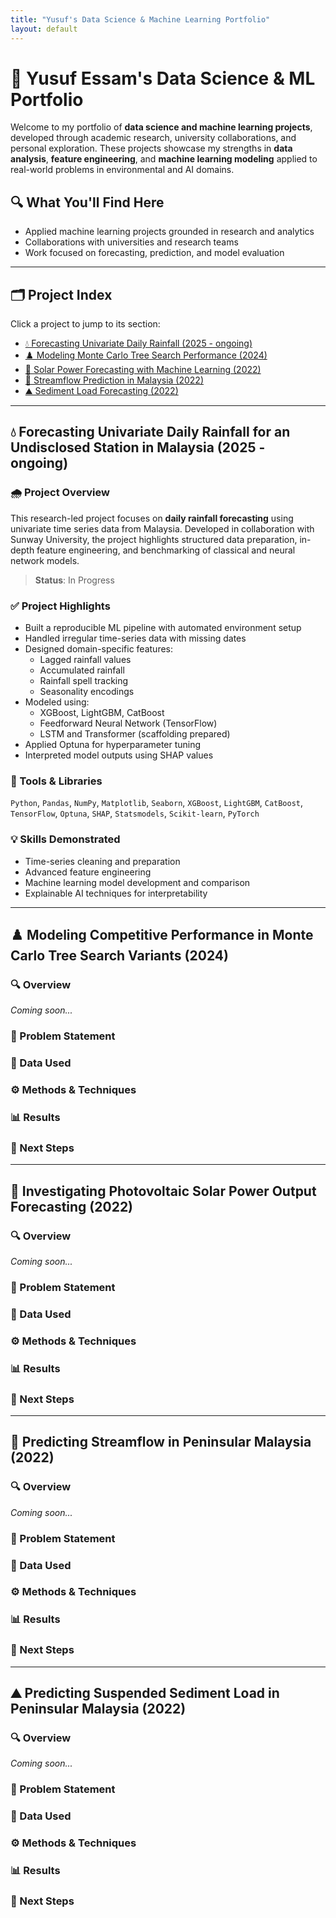 ```yaml
---
title: "Yusuf's Data Science & Machine Learning Portfolio"
layout: default
---
```


# 🚀 Yusuf Essam's Data Science & ML Portfolio

Welcome to my portfolio of **data science and machine learning projects**, developed through academic research, university collaborations, and personal exploration. These projects showcase my strengths in **data analysis**, **feature engineering**, and **machine learning modeling** applied to real-world problems in environmental and AI domains.

## 🔍 What You'll Find Here

- Applied machine learning projects grounded in research and analytics
- Collaborations with universities and research teams
- Work focused on forecasting, prediction, and model evaluation

---

## 🗂️ Project Index

Click a project to jump to its section:

- [💧 Forecasting Univariate Daily Rainfall (2025 - ongoing)](#forecasting-univariate-daily-rainfall-for-an-undisclosed-station-in-malaysia-2025---ongoing)
- [♟️ Modeling Monte Carlo Tree Search Performance (2024)](#modeling-competitive-performance-in-monte-carlo-tree-search-variants-2024)
- [🔆 Solar Power Forecasting with Machine Learning (2022)](#investigating-photovoltaic-solar-power-output-forecasting-2022)
- [🚣 Streamflow Prediction in Malaysia (2022)](#predicting-streamflow-in-peninsular-malaysia-2022)
- [⛰️ Sediment Load Forecasting (2022)](#predicting-suspended-sediment-load-in-peninsular-malaysia-2022)

---

## 💧 Forecasting Univariate Daily Rainfall for an Undisclosed Station in Malaysia (2025 - ongoing)

### 🌧️ Project Overview

This research-led project focuses on **daily rainfall forecasting** using univariate time series data from Malaysia. Developed in collaboration with Sunway University, the project highlights structured data preparation, in-depth feature engineering, and benchmarking of classical and neural network models.

> **Status**: In Progress

### ✅ Project Highlights

- Built a reproducible ML pipeline with automated environment setup
- Handled irregular time-series data with missing dates
- Designed domain-specific features:
  - Lagged rainfall values
  - Accumulated rainfall
  - Rainfall spell tracking
  - Seasonality encodings
- Modeled using:
  - XGBoost, LightGBM, CatBoost
  - Feedforward Neural Network (TensorFlow)
  - LSTM and Transformer (scaffolding prepared)
- Applied Optuna for hyperparameter tuning
- Interpreted model outputs using SHAP values

### 🧠 Tools & Libraries

`Python`, `Pandas`, `NumPy`, `Matplotlib`, `Seaborn`, `XGBoost`, `LightGBM`, `CatBoost`, `TensorFlow`, `Optuna`, `SHAP`, `Statsmodels`, `Scikit-learn`, `PyTorch`

### 💡 Skills Demonstrated

- Time-series cleaning and preparation
- Advanced feature engineering
- Machine learning model development and comparison
- Explainable AI techniques for interpretability

---

## ♟️ Modeling Competitive Performance in Monte Carlo Tree Search Variants (2024)

### 🔍 Overview

*Coming soon...*

### 🧠 Problem Statement

### 🧪 Data Used

### ⚙️ Methods & Techniques

### 📊 Results

### 🔄 Next Steps

---

## 🔆 Investigating Photovoltaic Solar Power Output Forecasting (2022)

### 🔍 Overview

*Coming soon...*

### 🧠 Problem Statement

### 🧪 Data Used

### ⚙️ Methods & Techniques

### 📊 Results

### 🔄 Next Steps

---

## 🚣 Predicting Streamflow in Peninsular Malaysia (2022)

### 🔍 Overview

*Coming soon...*

### 🧠 Problem Statement

### 🧪 Data Used

### ⚙️ Methods & Techniques

### 📊 Results

### 🔄 Next Steps

---

## ⛰️ Predicting Suspended Sediment Load in Peninsular Malaysia (2022)

### 🔍 Overview

*Coming soon...*

### 🧠 Problem Statement

### 🧪 Data Used

### ⚙️ Methods & Techniques

### 📊 Results

### 🔄 Next Steps


